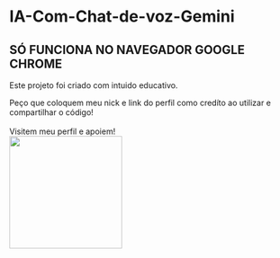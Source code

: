 # IA-Com-Chat-de-voz-Gemini

<h2>SÓ FUNCIONA NO NAVEGADOR GOOGLE CHROME</h2>
Este projeto foi criado com intuido educativo.

Peço que coloquem meu nick e link do perfil como credíto ao utilizar e compartilhar o código!
<br><br>
Visitem meu perfil e apoiem!
<br>
<img src="https://i0.wp.com/sdsandwiches.com/konata-v-small.png" height="200px">
